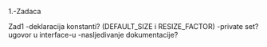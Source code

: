 1.-Zadaca

Zad1
-deklaracija konstanti? (DEFAULT_SIZE i RESIZE_FACTOR)
-private set? ugovor u interface-u
-nasljedivanje dokumentacije?